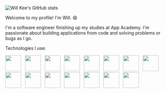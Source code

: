 ![Will Kee's GitHub stats](https://github-readme-stats.vercel.app/api?username=willkee&show_icons=true&theme=merko)

Welcome to my profile! I'm Will. 😄

I'm a software engineer finishing up my studies at App Academy. I'm passionate about building applications from code and solving problems or bugs as I go.

Technologies I use:

<div>
  <img src="https://cdn.jsdelivr.net/gh/devicons/devicon/icons/vscode/vscode-original.svg" width="50px" />
  &nbsp;
  <img src="https://cdn.jsdelivr.net/gh/devicons/devicon/icons/javascript/javascript-plain.svg" width="50px"/>
  &nbsp;
  <img src="https://cdn.jsdelivr.net/gh/devicons/devicon/icons/nodejs/nodejs-original.svg" width="50px" />
  &nbsp;
  <img src="https://cdn.jsdelivr.net/gh/devicons/devicon/icons/react/react-original.svg" width="50px"/>
  &nbsp;
  <img src="https://cdn.jsdelivr.net/gh/devicons/devicon/icons/redux/redux-original.svg" width="50px"/>
  &nbsp;
  <img src="https://cdn.jsdelivr.net/gh/devicons/devicon/icons/express/express-original-wordmark.svg" width="50px"/>
  &nbsp;
  <img src="https://cdn.jsdelivr.net/gh/devicons/devicon/icons/postgresql/postgresql-original.svg" width="50px"/>
  &nbsp;
  <img src="https://cdn.jsdelivr.net/gh/devicons/devicon/icons/sequelize/sequelize-original.svg" width="50px"/>
  &nbsp;
  <img src="https://cdn.jsdelivr.net/gh/devicons/devicon/icons/python/python-original.svg" width="50px"/>
  &nbsp;
   <img src="https://cdn.jsdelivr.net/gh/devicons/devicon/icons/flask/flask-original.svg" width="50px"/>
  &nbsp;
  <img src="https://cdn.jsdelivr.net/gh/devicons/devicon/icons/html5/html5-plain.svg" width="50px"/>
  &nbsp;
   <img src="https://cdn.jsdelivr.net/gh/devicons/devicon/icons/css3/css3-plain.svg" width="50px"/>
  &nbsp;
  <img src="https://cdn.jsdelivr.net/gh/devicons/devicon/icons/git/git-original.svg" width="50px"/>
  &nbsp;
  <img src="https://cdn.jsdelivr.net/gh/devicons/devicon/icons/amazonwebservices/amazonwebservices-plain-wordmark.svg" width="50px"/>
  &nbsp;
  <img src="https://cdn.jsdelivr.net/gh/devicons/devicon/icons/google/google-original.svg" width="50px"/>
</div>
